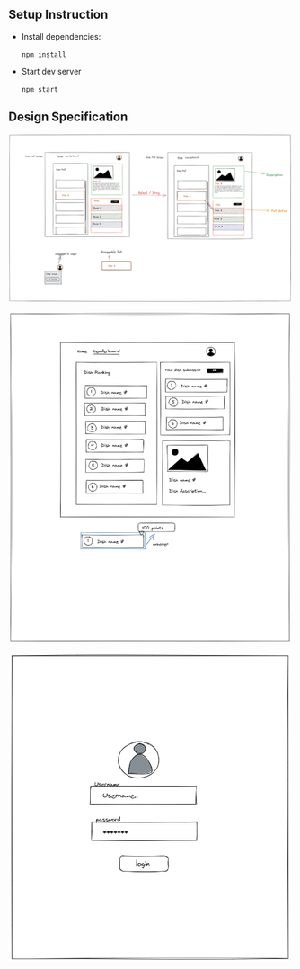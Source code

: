 ## Setup Instruction

- Install dependencies:

    `npm install`

- Start dev server

    `npm start`

## Design Specification

![Spec 1](https://github.com/vikizax/react-dishpoll/blob/master/design-specs/des1.png?raw=true)

![Spec 2](https://github.com/vikizax/react-dishpoll/blob/master/design-specs/des2.png?raw=true)

![Spec 3](https://github.com/vikizax/react-dishpoll/blob/master/design-specs/des3.png?raw=true)
